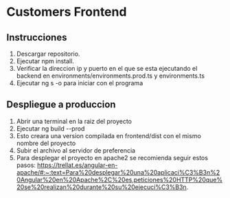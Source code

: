 # Customers Frontend

## Instrucciones

1. Descargar repositorio.
2. Ejecutar npm install.
3. Verificar la direccion ip y puerto en el que se esta ejecutando el backend en environments/environments.prod.ts y environments.ts
4. Ejecutar ng s -o para iniciar con el programa

## Despliegue a produccion 

1. Abrir una terminal en la raiz del proyecto 
2. Ejecutar ng build --prod
3. Esto creara una version compilada en frontend/dist con el mismo nombre del proyecto
4. Subir el archivo al servidor de preferencia 
5. Para desplegar el proyecto en apache2 se recomienda seguir estos pasos:
https://trellat.es/angular-en-apache/#:~:text=Para%20desplegar%20una%20aplicaci%C3%B3n%20Angular%20en%20Apache%2C%20es,peticiones%20HTTP%20que%20se%20realizan%20durante%20su%20ejecuci%C3%B3n.
